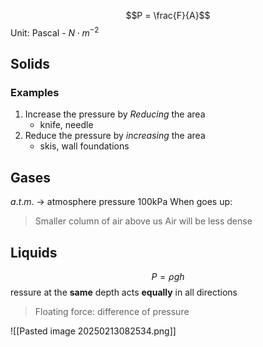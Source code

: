 $$P = \frac{F}{A}$$
Unit: Pascal - $N\cdot m^{-2}$
## Solids
### Examples
1. Increase the pressure by *Reducing* the area
	- knife, needle
2. Reduce the pressure by *increasing* the area
	- skis, wall foundations
## Gases
$a.t.m.$ -> atmosphere pressure 100kPa
When goes up:
> 	Smaller column of air above us
> 	Air will be less dense



## Liquids
$$P = \rho gh$$
ressure at the **same** depth acts **equally** in all directions
> Floating force: difference of pressure










![[Pasted image 20250213082534.png]]